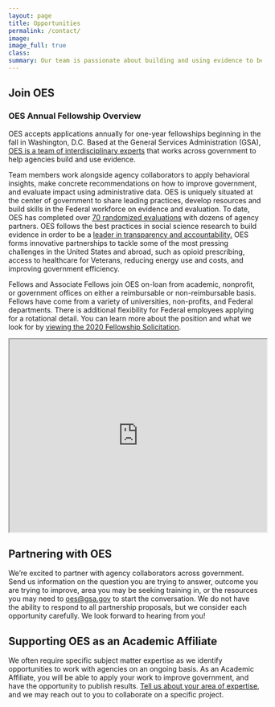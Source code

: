 ```yaml
---
layout: page
title: Opportunities
permalink: /contact/
image:
image_full: true
class:
summary: Our team is passionate about building and using evidence to better serve the public. 
---
```

## Join OES

### OES Annual Fellowship Overview
OES accepts applications annually for one-year fellowships beginning in the fall in Washington, D.C. Based at the General Services Administration (GSA), <a href="https://oes.gsa.gov/team/">OES is a team of interdisciplinary experts</a> that works across government to help agencies build and use evidence. 

Team members work alongside agency collaborators to apply behavioral insights, make concrete recommendations on how to improve government, and evaluate impact using administrative data. OES is uniquely situated at the center of government to share leading practices, develop resources and build skills in the Federal workforce on evidence and evaluation. To date, OES has completed over <a href="http://oes.gsa.gov/work">70 randomized evaluations</a> with dozens of agency partners. OES follows the best practices in social science research to build evidence in order to be a <a href="http://oes.gsa.gov/methods">leader in transparency and accountability.</a> OES forms innovative partnerships to tackle some of the most pressing challenges in the United States and abroad, such as  opioid prescribing, access to healthcare for Veterans, reducing energy use and costs, and improving government efficiency. 

Fellows and Associate Fellows join OES on-loan from academic, nonprofit, or government offices on either a reimbursable or non-reimbursable basis. Fellows have come from a variety of universities, non-profits, and Federal departments. There is additional flexibility for Federal employees applying for a rotational detail. You can learn more about the position and what we look for by [viewing the 2020 Fellowship Solicitation]({{site.baseurl}}/assets/files/GSA_OES_SolicitationFY20.pdf). 

<iframe src="https://www.youtube.com/embed/9KSQ3YLpuV4" width="512" height="384"></iframe>
            
## Partnering with OES

We’re excited to partner with agency collaborators across government. Send us information on the question you are trying to answer, outcome you are trying to improve, area you may be seeking training in, or the resources you may need to <a href="mailto:oes@gsa.gov?subject=Partnering with OES: Project Idea">oes@gsa.gov</a> to start the conversation. We do not have the ability to respond to all partnership proposals, but we consider each opportunity carefully. We look forward to hearing from you!

## Supporting OES as an Academic Affiliate 

We often require specific subject matter expertise as we identify opportunities to work with agencies on an ongoing basis. As an Academic Affiliate, you will be able to apply your work to improve government, and have the opportunity to publish results. <a href="https://docs.google.com/forms/d/e/1FAIpQLSeqnuRSZNKZt9bVLAGw6G64i5oUNDqsGcrX7dvgGpvlac9Cog/viewform?usp=sf_link">Tell us about your area of expertise</a>, and we may reach out to you to collaborate on a specific project. 
